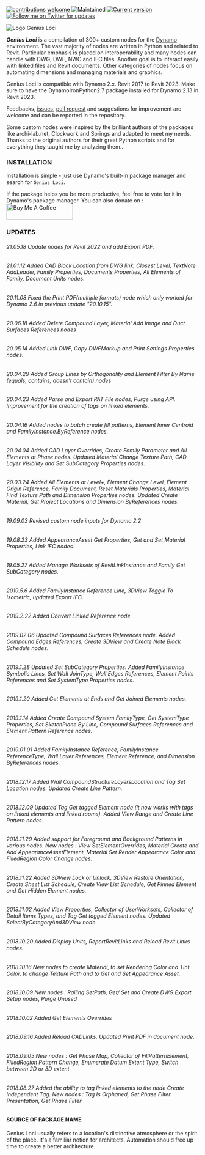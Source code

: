[![contributions welcome](https://img.shields.io/badge/contributions-welcome-brightgreen.svg?style=flat)](https://github.com/albandechasteigner/GeniusLociForDynamo/issues)
![Maintained](https://img.shields.io/badge/maintained-yes-brightgreen.svg)
[![Current version](https://img.shields.io/badge/current%20version-2020.9.17-brightgreen.svg)](http://dynamopackages.com/)
[![Follow me on Twitter for updates](https://img.shields.io/twitter/follow/geniusloci_bim.svg?label=Follow&style=social)](https://twitter.com/geniusloci_bim) 

![Logo Genius Loci](https://github.com/albandechasteigner/GeniusLociForDynamo/blob/master/Logo%20Genius%20Loci.png)

***Genius Loci*** is a compilation of 300+ custom nodes for the [Dynamo](http://www.dynamobim.com/) environment.
The vast majority of nodes are written in Python and related to Revit.
Particular emphasis is placed on interoperability and many nodes can handle with DWG, DWF, NWC and IFC files.
Another goal is to interact easily with linked files and Revit documents. 
Other categories of nodes focus on automating dimensions and managing materials and graphics.

Genius Loci is compatible with Dynamo 2.x. Revit 2017 to Revit 2023.
Make sure to have the DynamoIronPython2.7 package installed for Dynamo 2.13 in Revit 2023.

Feedbacks, [issues](https://github.com/albandechasteigner/GeniusLociForDynamo/issues), [pull request](https://github.com/albandechasteigner/GeniusLociForDynamo/pulls) and suggestions for improvement are welcome and can be reported in the repository.

Some custom nodes were inspired by the brilliant authors of the packages like archi-lab.net, Clockwork and Springs and adapted to meet my needs.
Thanks to the original authors for their great Python scripts and for everything they taught me by analyzing them..

### INSTALLATION
Installation is simple - just use Dynamo's built-in package manager and search for `Genius Loci`.

If the package helps you be more productive, feel free to vote for it in Dynamo's package manager.
You can also donate on :
<a href="https://www.buymeacoffee.com/GeniusLoci" target="_blank"><img src="https://cdn.buymeacoffee.com/buttons/default-orange.png" alt="Buy Me A Coffee" height="41" width="174"></a>

### UPDATES

###### 21.05.18 Update nodes for Revit 2022 and add Export PDF. 
###### 21.01.12 Added CAD Block Location from DWG link, Closest Level, TextNote AddLeader, Family Properties, Documents Properties, All Elements of Family, Document Units nodes. 
###### 20.11.08 Fixed the Print PDF(multiple formats) node which only worked for Dynamo 2.6 in previous update "20.10.15".
###### 20.06.18 Added Delete Compound Layer, Material Add Image and Duct Surfaces References nodes
###### 20.05.14 Added Link DWF, Copy DWFMarkup and Print Settings Properties nodes.
###### 20.04.29 Added Group Lines by Orthogonality and Element Filter By Name (equals, contains, doesn't contain) nodes
###### 20.04.23 Added Parse and Export PAT File nodes, Purge using API. Improvement for the creation of tags on linked elements.
###### 20.04.16 Added nodes to batch create fill patterns, Element Inner Centroid and FamilyInstance.ByReference nodes.
###### 20.04.04 Added CAD Layer Overrides, Create Family Parameter and All Elements at Phase nodes. Updated Material Change Texture Path, CAD Layer Visibility and Set SubCategory Properties nodes.
###### 20.03.24 Added All Elements at Level+, Element Change Level, Element Origin Reference, Family Document, Reset Materials Properties, Material Find Texture Path and Dimension Properties nodes. Updated Create Material, Get Project Locations and Dimension ByReferences nodes.
###### 19.09.03 Revised custom node inputs for Dynamo 2.2
###### 19.08.23 Added AppearanceAsset Get Properties, Get and Set Material Properties, Link IFC nodes.
###### 19.05.27 Added Manage Worksets of RevitLinkInstance and Family Get SubCategory nodes.
###### 2019.5.6 Added FamilyInstance Reference Line, 3DView Toggle To Isometric, updated Export IFC.
###### 2019.2.22 Added Convert Linked Reference node
###### 2019.02.06 Updated Compound Surfaces References node. Added Compound Edges References, Create 3DView and Create Note Block Schedule nodes.
###### 2019.1.28 Updated Set SubCategory Properties. Added FamilyInstance Symbolic Lines, Set Wall JoinType, Wall Edges References, Element Points References and Set SystemType Properties nodes.
###### 2019.1.20 Added Get Elements at Ends and Get Joined Elements nodes.
###### 2019.1.14 Added Create Compound System FamilyType, Get SystemType Properties, Set SketchPlane By Line, Compound Surfaces References and Element Pattern Reference nodes.
###### 2019.01.01 Added FamilyInstance Reference, FamilyInstance ReferenceType, Wall Layer References, Element Reference, and Dimension ByReferences nodes.
###### 2018.12.17 Added Wall CompoundStructureLayersLocation and Tag Set Location nodes. Updated Create Line Pattern.
###### 2018.12.09 Updated Tag Get tagged Element node (it now works with tags on linked elements and linked rooms). Added View Range and Create Line Pattern nodes.
###### 2018.11.29 Added support for Foreground and Background Patterns in various nodes. New nodes : View SetElementOverrides, Material Create and Add AppearanceAssetElement, Material Set Render Appearance Color and FilledRegion Color Change nodes.
###### 2018.11.22 Added 3DView Lock or Unlock, 3DView Restore Orientation, Create Sheet List Schedule, Create View List Schedule, Get Pinned Element and Get Hidden Element nodes.
###### 2018.11.02 Added View Properties, Collector of UserWorksets, Collector of Detail Items Types, and Tag Get tagged Element nodes. Updated SelectByCategoryAnd3DView node.
###### 2018.10.20 Added Display Units, ReportRevitLinks and Reload Revit Links nodes.
###### 2018.10.16 New nodes to create Material, to set Rendering Color and Tint Color, to change Texture Path and to Get and Set Appearance Asset.
###### 2018.10.09 New nodes : Railing SetPath, Get/ Set and Create DWG Export Setup nodes, Purge Unused
###### 2018.10.02  Added Get Elements Overrides
###### 2018.09.16  Added Reload CADLinks. Updated Print PDF in document node.
###### 2018.09.05 New nodes : Get Phase Map, Collector of FillPatternElement, FilledRegion Pattern Change, Enumerate Datum Extent Type, Switch between 2D or 3D extent
###### 2018.08.27 Added the ability to tag linked elements to the node Create Independent Tag. New nodes : Tag Is Orphaned, Get Phase Filter Presentation, Get Phase Filter

#### SOURCE OF PACKAGE NAME
Genius Loci usually refers to a location's distinctive atmosphere or the spirit of the place. It's a familiar notion for architects. Automation should free up time to create a better architecture.
